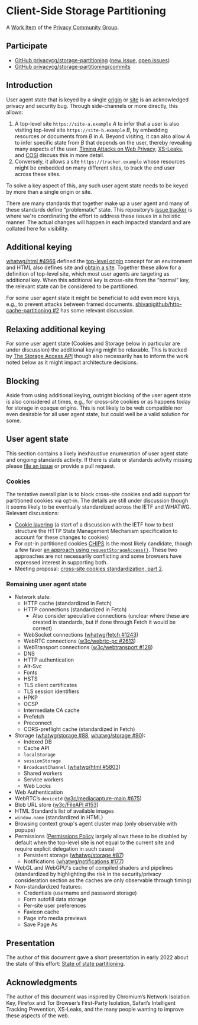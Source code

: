 # Client-Side Storage Partitioning

A [Work Item](https://privacycg.github.io/charter.html#work-items)
of the [Privacy Community Group](https://privacycg.github.io/).

## Participate
- [GitHub privacycg/storage-partitioning](https://github.com/privacycg/storage-partitioning) ([new issue](https://github.com/privacycg/storage-partitioning/issues/new), [open issues](https://github.com/privacycg/storage-partitioning/issues))
- [GitHub privacycg/storage-partitioning/commits](https://github.com/privacycg/storage-partitioning/commits)

## Introduction

User agent state that is keyed by a single [origin](https://html.spec.whatwg.org/multipage/origin.html#concept-origin) or [site](https://html.spec.whatwg.org/multipage/origin.html#site) is an acknowledged privacy and security bug. Through side-channels or more directly, this allows:

1. A top-level site `https://site-a.example` _A_ to infer that a user is also visiting top-level site `https://site-b.example` _B_, by embedding resources or documents from _B_ in _A_. Beyond visiting, it can also allow _A_ to infer specific state from _B_ that depends on the user, thereby revealing many aspects of the user. [Timing Attacks on Web Privacy](https://sip.cs.princeton.edu/pub/webtiming.pdf), [XS-Leaks](https://github.com/xsleaks/xsleaks), and [COSI](https://arxiv.org/pdf/1908.02204.pdf) discuss this in more detail.
2. Conversely, it allows a site `https://tracker.example` whose resources might be embedded on many different sites, to track the end user across these sites.

To solve a key aspect of this, any such user agent state needs to be keyed by more than a single origin or site.

There are many standards that together make up a user agent and many of these standards define “problematic” state. This repository’s [issue tracker](https://github.com/privacycg/storage-partitioning/issues) is where we're coordinating the effort to address these issues in a holistic manner. The actual changes will happen in each impacted standard and are collated here for visibility.

## Additional keying

[whatwg/html #4966](https://github.com/whatwg/html/pull/4966) defined the [top-level origin](https://html.spec.whatwg.org/multipage/webappapis.html#concept-environment-top-level-origin) concept for an environment and HTML also defines site and [obtain a site](https://html.spec.whatwg.org/multipage/origin.html#obtain-a-site). Together these allow for a definition of top-level site, which most user agents are targeting as additional key. When this additional key is cross-site from the “normal” key, the relevant state can be considered to be partitioned.

For some user agent state it might be beneficial to add even more keys, e.g., to prevent attacks between framed documents. [shivanigithub/http-cache-partitioning #2](https://github.com/shivanigithub/http-cache-partitioning/issues/2) has some relevant discussion.

## Relaxing additional keying

For some user agent state (Cookies and Storage below in particular are under discussion) the additional keying might be relaxable. This is tracked by [The Storage Access API](https://privacycg.github.io/storage-access/) though also necessarily has to inform the work noted below as it might impact architecture decisions.

## Blocking

Aside from using additional keying, outright blocking of the user agent state is also considered at times, e.g., for cross-site cookies or as happens today for storage in opaque origins. This is not likely to be web compatible nor even desirable for all user agent state, but could well be a valid solution for some.

## User agent state

This section contains a likely inexhaustive enumeration of user agent state and ongoing standards activity. If there is state or standards activity missing please [file an issue](https://github.com/privacycg/storage-partitioning/issues/new) or provide a pull request.

### Cookies

The tentative overall plan is to block cross-site cookies and add support for partitioned cookies via opt-in. The details are still under discussion though it seems likely to be eventually standardized across the IETF and WHATWG. Relevant discussions:

* [Cookie layering](https://github.com/httpwg/http-extensions/issues/2084) (a start of a discussion with the IETF how to best structure the HTTP State Management Mechanism specification to account for these changes to cookies)
* For opt-in partitioned cookies [CHIPS](https://github.com/WICG/CHIPS) is the most likely candidate, though a few favor [an approach using `requestStorageAccess()`](https://github.com/privacycg/storage-access/issues/75). These two approaches are not necessarily conflicting and some browsers have expressed interest in supporting both.
* Meeting proposal: [cross-site cookies standardization, part 2](https://github.com/privacycg/meetings/issues/19).

### Remaining user agent state

* Network state:
   * HTTP cache (standardized in Fetch)
   * HTTP connections (standardized in Fetch)
      * Also consider speculative connections (unclear where these are created in standards, but if done through Fetch it would be correct)
   * WebSocket connections ([whatwg/fetch #1243](https://github.com/whatwg/fetch/issues/1243))
   * WebRTC connections ([w3c/webrtc-pc #2613](https://github.com/w3c/webrtc-pc/issues/2613))
   * WebTransport connections ([w3c/webtransport #128](https://github.com/w3c/webtransport/issues/128))
   * DNS
   * HTTP authentication
   * Alt-Svc
   * Fonts
   * HSTS
   * TLS client certificates
   * TLS session identifiers
   * HPKP
   * OCSP
   * Intermediate CA cache
   * Prefetch
   * Preconnect
   * CORS-preflight cache (standardized in Fetch)
* Storage ([whatwg/storage #88](https://github.com/whatwg/storage/issues/88), [whatwg/storage #90](https://github.com/whatwg/storage/issues/90)):
   * Indexed DB
   * Cache API
   * `localStorage`
   * `sessionStorage`
   * `BroadcastChannel` ([whatwg/html #5803](https://github.com/whatwg/html/issues/5803))
   * Shared workers
   * Service workers
   * Web Locks
* Web Authentication
* WebRTC’s `deviceId` ([w3c/mediacapture-main #675](https://github.com/w3c/mediacapture-main/issues/675))
* Blob URL store ([w3c/FileAPI #153](https://github.com/w3c/FileAPI/issues/153))
* HTML Standard’s list of available images
* `window.name` (standardized in HTML)
* Browsing context group's agent cluster map (only observable with popups)
* Permissions ([Permissions Policy](https://w3c.github.io/webappsec-permissions-policy/) largely allows these to be disabled by default when the top-level site is not equal to the current site and require explicit delegation in such cases)
   * Persistent storage ([whatwg/storage #87](https://github.com/whatwg/storage/issues/87))
   * Notifications ([whatwg/notifications #177](https://github.com/whatwg/notifications/issues/177))
* WebGL and WebGPU's cache of compiled shaders and pipelines (standardized by highlighting the risk in the security/privacy consideration section as the caches are only observable through timing)
* Non-standardized features:
   * Credentials (username and password storage)
   * Form autofill data storage
   * Per-site user preferences
   * Favicon cache
   * Page info media previews
   * Save Page As

## Presentation

The author of this document gave a short presentation in early 2022 about the state of this effort: [State of state partitioning](https://docs.google.com/presentation/d/1i7KvTtIS2JhAadQsdWLFpMzNmgXmUbXSfPuO_wYX6d8/edit).

## Acknowledgments

The author of this document was inspired by Chromium’s Network Isolation Key, Firefox and Tor Browser’s First-Party Isolation, Safari’s Intelligent Tracking Prevention, XS-Leaks, and the many people wanting to improve these aspects of the web.
